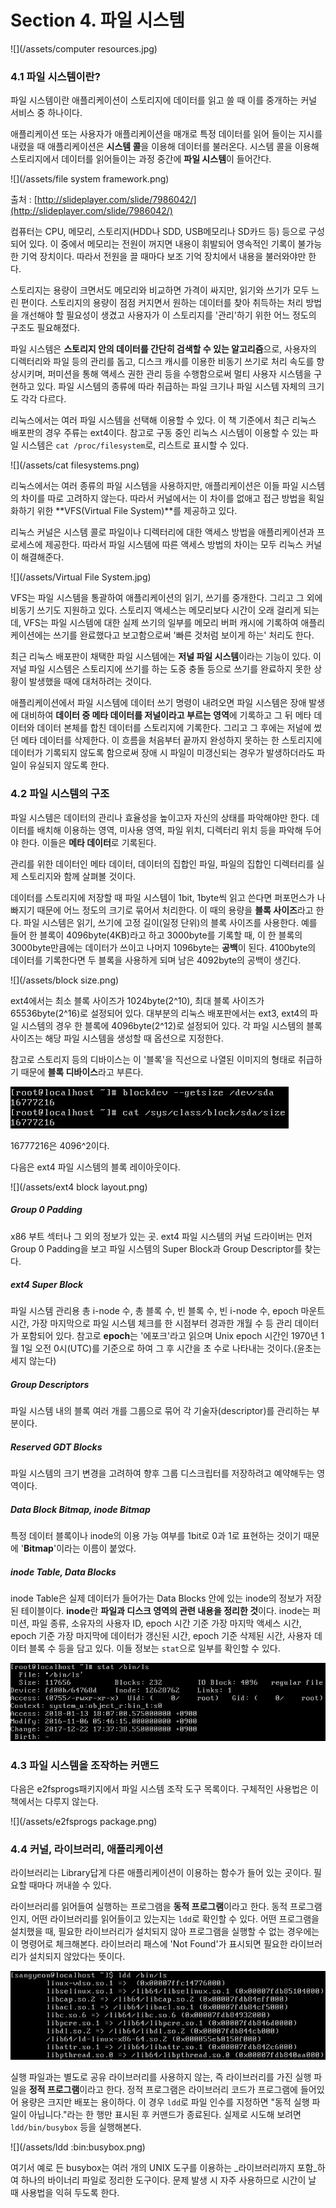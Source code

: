 # Section 4. 파일 시스템

![](/assets/computer resources.jpg)

### 4.1 파일 시스템이란?

파일 시스템이란 애플리케이션이 스토리지에 데이터를 읽고 쓸 때 이를 중개하는 커널 서비스 중 하나이다.

애플리케이션 또는 사용자가 애플리케이션을 매개로 특정 데이터를 읽어 들이는 지시를 내렸을 때 애플리케이션은 **시스템 콜**을 이용해 데이터를 불러온다. 시스템 콜을 이용해 스토리지에서 데이터를 읽어들이는 과정 중간에 **파일 시스템**이 들어간다.

![](/assets/file system framework.png)

출처 : [http://slideplayer.com/slide/7986042/](http://slideplayer.com/slide/7986042/)

컴퓨터는 CPU, 메모리, 스토리지\(HDD나 SDD, USB메모리나 SD카드 등\) 등으로 구성되어 있다. 이 중에서 메모리는 전원이 꺼지면 내용이 휘발되어 영속적인 기록이 불가능한 기억 장치이다. 따라서 전원을 끌 때마다 보조 기억 장치에서 내용을 불러와야만 한다.

스토리지는 용량이 크면서도 메모리와 비교하면 가격이 싸지만, 읽기와 쓰기가 모두 느린 편이다. 스토리지의 용량이 점점 커지면서 원하는 데이터를 찾아 취득하는 처리 방법을 개선해야 할 필요성이 생겼고 사용자가 이 스토리지를 '관리'하기 위한 어느 정도의 구조도 필요해졌다.

파일 시스템은 **스토리지 안의 데이터를 간단히 검색할 수 있는 알고리즘**으로, 사용자의 디렉터리와 파일 등의 관리를 돕고, 디스크 캐시를 이용한 비동기 쓰기로 처리 속도를 향상시키며, 퍼미션을 통해 액세스 권한 관리 등을 수행함으로써 멀티 사용자 시스템을 구현하고 있다. 파일 시스템의 종류에 따라 취급하는 파일 크기나 파일 시스템 자체의 크기도 각각 다르다.

리눅스에서는 여러 파일 시스템을 선택해 이용할 수 있다. 이 책 기준에서 최근 리눅스 배포판의 경우 주류는 ext4이다. 참고로 구동 중인 리눅스 시스템이 이용할 수 있는 파일 시스템은 `cat /proc/filesystem`로, 리스트로 표시할 수 있다.

![](/assets/cat filesystems.png)

리눅스에서는 여러 종류의 파일 시스템을 사용하지만, 애플리케이션은 이들 파일 시스템의 차이를 따로 고려하지 않는다. 따라서 커널에서는 이 차이를 없애고 접근 방법을 획일화하기 위한 **VFS\(Virtual File System\)**를 제공하고 있다.

리눅스 커널은 시스템 콜로 파일이나 디렉터리에 대한 액세스 방법을 애플리케이션과 프로세스에 제공한다. 따라서 파일 시스템에 따른 액세스 방법의 차이는 모두 리눅스 커널이 해결해준다.

![](/assets/Virtual File System.jpg)

VFS는 파일 시스템을 통괄하여 애플리케이션의 읽기, 쓰기를 중개한다. 그리고 그 외에 비동기 쓰기도 지원하고 있다. 스토리지 액세스는 메모리보다 시간이 오래 걸리게 되는데, VFS는 파일 시스템에 대한 실제 쓰기의 일부를 메모리 버퍼 캐시에 기록하여 애플리케이션에는 쓰기를 완료했다고 보고함으로써 '빠른 것처럼 보이게 하는' 처리도 한다.

최근 리눅스 배포판이 채택한 파일 시스템에는 **저널 파일 시스템**이라는 기능이 있다. 이 저널 파일 시스템은 스토리지에 쓰기를 하는 도중 충돌 등으로 쓰기를 완료하지 못한 상황이 발생했을 때에 대처하려는 것이다.

애플리케이션에서 파일 시스템에 데이터 쓰기 명령이 내려오면 파일 시스템은 장애 발생에 대비하여 **데이터 중 메타 데이터를 저널이라고 부르는 영역**에 기록하고 그 뒤 메타 데이터와 데이터 본체를 합친 데이터를 스토리지에 기록한다. 그리고 그 후에는 저널에 썼던 메타 데이터를 삭제한다. 이 흐름을 처음부터 끝까지 완성하지 못하는 한 스토리지에 데이터가 기록되지 않도록 함으로써 장애 시 파일이 미갱신되는 경우가 발생하더라도 파일이 유실되지 않도록 한다.

### 4.2 파일 시스템의 구조

파일 시스템은 데이터의 관리나 효율성을 높이고자 자신의 상태를 파악해야만 한다. 데이터를 배치해 이용하는 영역, 미사용 영역, 파일 위치, 디렉터리 위치 등을 파악해 두어야 한다. 이들은 **메타 데이터**로 기록된다.

관리를 위한 데이터인 메타 데이터, 데이터의 집합인 파일, 파일의 집합인 디렉터리를 실제 스토리지와 함께 살펴볼 것이다.

데이터를 스토리지에 저장할 때 파일 시스템이 1bit, 1byte씩 읽고 쓴다면 퍼포먼스가 나빠지기 때문에 어느 정도의 크기로 묶어서 처리한다. 이 때의 용량을 **블록 사이즈**라고 한다. 파일 시스템은 읽기, 쓰기에 고정 길이\(일정 단위\)의 블록 사이즈를 사용한다. 예를 들어 한 블록이 4096byte\(4KB\)라고 하고 3000byte를 기록할 때, 이 한 블록의 3000byte만큼에는 데이터가 쓰이고 나머지 1096byte는 **공백**이 된다. 4100byte의 데이터를 기록한다면 두 블록을 사용하게 되며 남은 4092byte의 공백이 생긴다.

![](/assets/block size.png)

ext4에서는 최소 블록 사이즈가 1024byte\(2^10\), 최대 블록 사이즈가 65536byte\(2^16\)로 설정되어 있다. 대부분의 리눅스 배포판에서는 ext3, ext4의 파일 시스템의 경우 한 블록에 4096byte\(2^12\)로 설정되어 있다. 각 파일 시스템의 블록 사이즈는 해당 파일 시스템을 생성할 때 옵션으로 지정한다.

참고로 스토리지 등의 디바이스는 이 '블록'을 직선으로 나열된 이미지의 형태로 취급하기 때문에 **블록 디바이스**라고 부른다.

![](/assets/blockdev.png)

16777216은 4096^2이다.

다음은 ext4 파일 시스템의 블록 레이아웃이다.

![](/assets/ext4 block layout.png)

##### Group 0 Padding

x86 부트 섹터나 그 외의 정보가 있는 곳. ext4 파일 시스템의 커널 드라이버는 먼저 Group 0 Padding을 보고 파일 시스템의 Super Block과  Group Descriptor를 찾는다.

##### ext4 Super Block

파일 시스템 관리용 총 i-node 수, 총 블록 수, 빈 블록 수, 빈 i-node 수, epoch 마운트 시간, 가장 마지막으로 파일 시스템 체크를 한 시점부터 경과한 개월 수 등 관리 데이터가 포함되어 있다. 참고로 **epoch**는 '에포크'라고 읽으며  Unix epoch 시간인 1970년 1월 1일 오전 0시\(UTC\)를 기준으로 하여 그 후 시간을 초 수로 나타내는 것이다.\(윤초는 세지 않는다\)

##### Group Descriptors

파일 시스템 내의 블록 여러 개를 그룹으로 묶어 각 기술자\(descriptor\)를 관리하는 부분이다.

##### Reserved GDT Blocks

파일 시스템의 크기 변경을 고려하여 향후 그룹 디스크립터를 저장하려고 예약해두는 영역이다.

##### Data Block Bitmap, inode Bitmap

특정 데이터 블록이나 inode의 이용 가능 여부를 1bit로 0과 1로 표현하는 것이기 때문에 '**Bitmap**'이라는 이름이 붙었다.

##### inode Table, Data Blocks

inode Table은 실제 데이터가 들어가는 Data Blocks 안에 있는 inode의 정보가 저장된 테이블이다. **inode**란 **파일과 디스크 영역의 관련 내용을 정리한 것**이다. inode는 퍼미션, 파일 종류, 소유자의 사용자 ID, epoch 시간 기준 가장 마지막 액세스 시간, epoch 기준 가장 마지막에 데이터가 갱신된 시간, epoch 기준 삭제된 시간, 사용자 데이터 블록 수 등을 담고 있다. 이들 정보는 `stat`으로 일부를 확인할 수 있다.

![](/assets/stat.png)

### 4.3 파일 시스템을 조작하는 커맨드

다음은 e2fsprogs패키지에서 파일 시스템 조작 도구 목록이다. 구체적인 사용법은 이 책에서는 다루지 않는다.

![](/assets/e2fsprogs package.png)

### 4.4 커널, 라이브러리, 애플리케이션

라이브러리는 Library답게 다른 애플리케이션이 이용하는 함수가 들어 있는 곳이다. 필요할 때마다 꺼내쓸 수 있다.

라이브러리를 읽어들여 실행하는 프로그램을 **동적 프로그램**이라고 한다. 동적 프로그램인지, 어떤 라이브러리를 읽어들이고 있는지는 `ldd`로 확인할 수 있다. 어떤 프로그램을 설치했을 때, 필요한 라이브러리가 설치되지 않아 프로그램을 실행할 수 없는 경우에는 이 명령어로 체크해본다. 라이브러리 패스에 'Not Found'가 표시되면 필요한 라이브러리가 설치되지 않았다는 뜻이다.

![](/assets/ldd.png)

실행 파일과는 별도로 공유 라이브러리를 사용하지 않는, 즉 라이브러리를 가진 실행 파일을 **정적 프로그램**이라고 한다. 정적 프로그램은 라이브러리 코드가 프로그램에 들어있어 용량은 크지만 배포는 용이하다. 이 경우 `ldd`로 파일 인수를 지정하면 "동적 실행 파일이 아닙니다."라는 한 행만 표시된 후 커맨드가 종료된다. 실제로 시도해 보려면 `ldd/bin/busybox` 등을 실행해본다.

![](/assets/ldd :bin:busybox.png)

여기서 예로 든 busybox는 여러 개의 UNIX 도구를 이용하는 _라이브러리까지 포함_하여 하나의 바이너리 파일로 정리한 도구이다. 문제 발생 시 자주 사용하므로 시간이 날 때 사용법을 익혀 두도록 한다.

